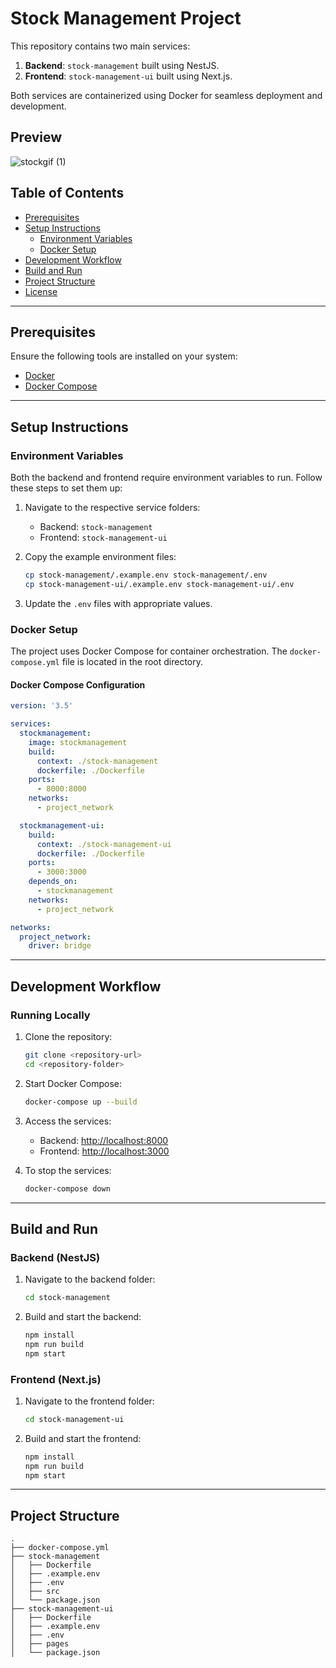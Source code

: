 # Stock Management Project

This repository contains two main services:

1. **Backend**: `stock-management` built using NestJS.
2. **Frontend**: `stock-management-ui` built using Next.js.

Both services are containerized using Docker for seamless deployment and development.

## Preview
![stockgif (1)](https://github.com/user-attachments/assets/a13ffc95-5b58-404e-8c25-4b066b50b4fb)


## Table of Contents

- [Prerequisites](#prerequisites)
- [Setup Instructions](#setup-instructions)
  - [Environment Variables](#environment-variables)
  - [Docker Setup](#docker-setup)
- [Development Workflow](#development-workflow)
- [Build and Run](#build-and-run)
- [Project Structure](#project-structure)
- [License](#license)

---

## Prerequisites

Ensure the following tools are installed on your system:

- [Docker](https://www.docker.com/)
- [Docker Compose](https://docs.docker.com/compose/)

---

## Setup Instructions

### Environment Variables

Both the backend and frontend require environment variables to run. Follow these steps to set them up:

1. Navigate to the respective service folders:
   - Backend: `stock-management`
   - Frontend: `stock-management-ui`

2. Copy the example environment files:
   ```bash
   cp stock-management/.example.env stock-management/.env
   cp stock-management-ui/.example.env stock-management-ui/.env
   ```
3. Update the `.env` files with appropriate values.

### Docker Setup

The project uses Docker Compose for container orchestration. The `docker-compose.yml` file is located in the root directory.

#### Docker Compose Configuration

```yaml
version: '3.5'

services:
  stockmanagement:
    image: stockmanagement
    build:
      context: ./stock-management
      dockerfile: ./Dockerfile
    ports:
      - 8000:8000
    networks:
      - project_network

  stockmanagement-ui:
    build:
      context: ./stock-management-ui
      dockerfile: ./Dockerfile
    ports:
      - 3000:3000
    depends_on:
      - stockmanagement
    networks:
      - project_network

networks:
  project_network:
    driver: bridge
```

---

## Development Workflow

### Running Locally

1. Clone the repository:
   ```bash
   git clone <repository-url>
   cd <repository-folder>
   ```

2. Start Docker Compose:
   ```bash
   docker-compose up --build
   ```

3. Access the services:
   - Backend: [http://localhost:8000](http://localhost:8000)
   - Frontend: [http://localhost:3000](http://localhost:3000)

4. To stop the services:
   ```bash
   docker-compose down
   ```

---

## Build and Run

### Backend (NestJS)

1. Navigate to the backend folder:
   ```bash
   cd stock-management
   ```
2. Build and start the backend:
   ```bash
   npm install
   npm run build
   npm start
   ```

### Frontend (Next.js)

1. Navigate to the frontend folder:
   ```bash
   cd stock-management-ui
   ```
2. Build and start the frontend:
   ```bash
   npm install
   npm run build
   npm start
   ```

---

## Project Structure

```plaintext
.
├── docker-compose.yml
├── stock-management
│   ├── Dockerfile
│   ├── .example.env
│   ├── .env
│   ├── src
│   └── package.json
├── stock-management-ui
│   ├── Dockerfile
│   ├── .example.env
│   ├── .env
│   ├── pages
│   └── package.json
```

